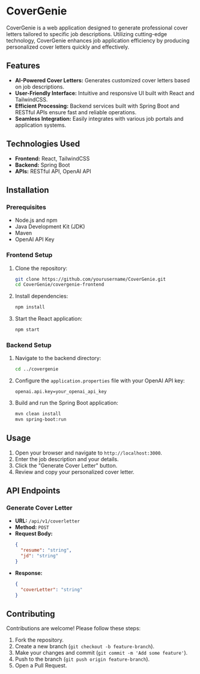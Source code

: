 # CoverGenie

CoverGenie is a web application designed to generate professional cover letters tailored to specific job descriptions. Utilizing cutting-edge technology, CoverGenie enhances job application efficiency by producing personalized cover letters quickly and effectively.

## Features
- **AI-Powered Cover Letters:** Generates customized cover letters based on job descriptions.
- **User-Friendly Interface:** Intuitive and responsive UI built with React and TailwindCSS.
- **Efficient Processing:** Backend services built with Spring Boot and RESTful APIs ensure fast and reliable operations.
- **Seamless Integration:** Easily integrates with various job portals and application systems.

## Technologies Used
- **Frontend:** React, TailwindCSS
- **Backend:** Spring Boot
- **APIs:** RESTful API, OpenAI API

## Installation
### Prerequisites
- Node.js and npm
- Java Development Kit (JDK)
- Maven
- OpenAI API Key

### Frontend Setup
1. Clone the repository:
   ```sh
   git clone https://github.com/yourusername/CoverGenie.git
   cd CoverGenie/covergenie-frontend
   ```

2. Install dependencies:
   ```sh
   npm install
   ```

3. Start the React application:
   ```sh
   npm start
   ```

### Backend Setup
1. Navigate to the backend directory:
   ```sh
   cd ../covergenie
   ```

2. Configure the `application.properties` file with your OpenAI API key:
   ```properties
   openai.api.key=your_openai_api_key
   ```

3. Build and run the Spring Boot application:
   ```sh
   mvn clean install
   mvn spring-boot:run
   ```

## Usage
1. Open your browser and navigate to `http://localhost:3000`.
2. Enter the job description and your details.
3. Click the "Generate Cover Letter" button.
4. Review and copy your personalized cover letter.

## API Endpoints
### Generate Cover Letter
- **URL:** `/api/v1/coverletter`
- **Method:** `POST`
- **Request Body:**
  ```json
  {
    "resume": "string",
    "jd": "string"
  }
  ```
- **Response:**
  ```json
  {
    "coverLetter": "string"
  }
  ```

## Contributing
Contributions are welcome! Please follow these steps:
1. Fork the repository.
2. Create a new branch (`git checkout -b feature-branch`).
3. Make your changes and commit (`git commit -m 'Add some feature'`).
4. Push to the branch (`git push origin feature-branch`).
5. Open a Pull Request.
